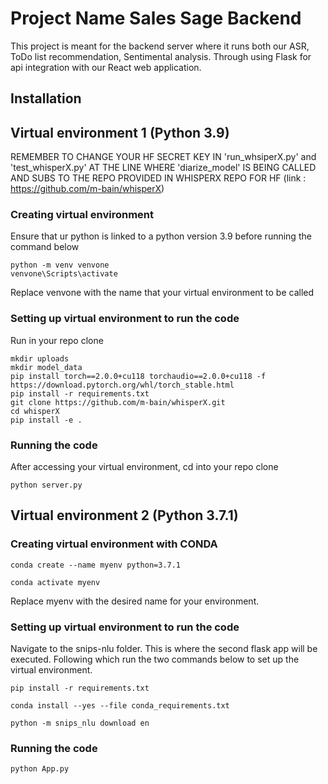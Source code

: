 # Project Name Sales Sage Backend

This project is meant for the backend server where it runs both our ASR, ToDo list recommendation, Sentimental analysis. Through using Flask for api integration with our React web application.

## Installation

## Virtual environment 1 (Python 3.9)
REMEMBER TO CHANGE YOUR HF SECRET KEY IN 'run_whsiperX.py' and 'test_whisperX.py' AT THE LINE WHERE 'diarize_model' IS BEING CALLED AND SUBS TO THE REPO PROVIDED IN WHISPERX REPO FOR HF (link : https://github.com/m-bain/whisperX)

### Creating virtual environment
Ensure that ur python is linked to a python version 3.9 before running the command below
```
python -m venv venvone
venvone\Scripts\activate
```
Replace venvone with the name that your virtual environment to be called

### Setting up virtual environment to run the code
Run in your repo clone
```
mkdir uploads
mkdir model_data
pip install torch==2.0.0+cu118 torchaudio==2.0.0+cu118 -f https://download.pytorch.org/whl/torch_stable.html
pip install -r requirements.txt
git clone https://github.com/m-bain/whisperX.git
cd whisperX
pip install -e .
```

### Running the code
After accessing your virtual environment, cd into your repo clone
```
python server.py
```

## Virtual environment 2 (Python 3.7.1)
### Creating virtual environment with CONDA
```
conda create --name myenv python=3.7.1
```
```
conda activate myenv
```
Replace myenv with the desired name for your environment.
### Setting up virtual environment to run the code
Navigate to the snips-nlu folder. This is where the second flask app will be executed.
Following which run the two commands below to set up the virtual environment.
```
pip install -r requirements.txt
```
```
conda install --yes --file conda_requirements.txt
```
```
python -m snips_nlu download en
```
### Running the code
```
python App.py
```

